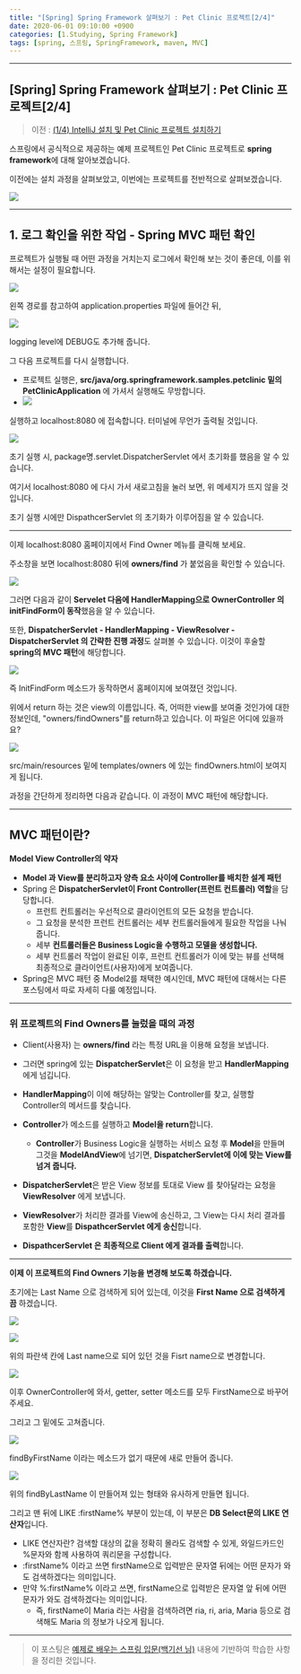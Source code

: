 ```yaml
---
title: "[Spring] Spring Framework 살펴보기 : Pet Clinic 프로젝트[2/4]"
date: 2020-06-01 09:10:00 +0900
categories: [1.Studying, Spring Framework]
tags: [spring, 스프링, SpringFramework, maven, MVC]
---
```




------

## **[Spring] Spring Framework 살펴보기 : Pet Clinic 프로젝트[2/4]**

> 이전 : [(1/4) IntelliJ 설치 및 Pet Clinic 프로젝트 설치하기](https://chanhuiseok.github.io/posts/spring-1/)



스프링에서 공식적으로 제공하는 예제 프로젝트인 Pet Clinic 프로젝트로 **spring framework**에 대해 알아보겠습니다.

이전에는 설치 과정을 살펴보았고, 이번에는 프로젝트를 전반적으로 살펴보겠습니다.

![](https://i.imgur.com/RancgaH.png)

------

## **1. 로그 확인을 위한 작업 - Spring MVC 패턴 확인**

프로젝트가 실행될 때 어떤 과정을 거치는지 로그에서 확인해 보는 것이 좋은데, 이를 위해서는 설정이 필요합니다.

![](https://i.imgur.com/1o9X4I0.png)

왼쪽 경로를 참고하여 application.properties 파일에 들어간 뒤,

![](https://i.imgur.com/mWElFeh.png)

logging level에 DEBUG도 추가해 줍니다.

그 다음 프로젝트를 다시 실행합니다.

* 프로젝트 실행은, **src/java/org.springframework.samples.petclinic 밑의 PetClinicApplication** 에 가셔서 실행해도 무방합니다.
* ![](https://i.imgur.com/7OtkIQn.png)

실행하고 localhost:8080 에 접속합니다. 터미널에 무언가 출력될 것입니다.

![](https://i.imgur.com/YkkEYnS.png)

초기 실행 시, package명.servlet.DispatcherServlet 에서 초기화를 했음을 알 수 있습니다.

여기서 localhost:8080 에 다시 가서 새로고침을 눌러 보면, 위 메세지가 뜨지 않을 것입니다.

초기 실행 시에만 DispathcerServlet 의 초기화가 이루어짐을 알 수 있습니다.

------

이제 localhost:8080 홈페이지에서 Find Owner 메뉴를 클릭해 보세요.

주소창을 보면 localhost:8080 뒤에 **owners/find** 가 붙었음을 확인할 수 있습니다.

![](https://i.imgur.com/4rlC9iP.png)

그러면 다음과 같이 **Servelet 다음에 HandlerMapping으로 OwnerController 의 initFindForm이 동작**했음을 알 수 있습니다.

또한, **DispatcherServlet - HandlerMapping - ViewResolver - DispatcherServlet 의 간략한 진행 과정**도 살펴볼 수 있습니다. 이것이 후술할 **spring의 MVC 패턴**에 해당합니다.

![](https://i.imgur.com/dhwFvDv.png)

즉 InitFindForm 메소드가 동작하면서 홈페이지에 보여졌던 것입니다.

위에서 return 하는 것은 view의 이름입니다. 즉, 어떠한 view를 보여줄 것인가에 대한 정보인데, "owners/findOwners"를 return하고 있습니다. 이 파일은 어디에 있을까요?

![](https://i.imgur.com/yujscHO.png)

src/main/resources 밑에 templates/owners 에 있는 findOwners.html이 보여지게 됩니다.

과정을 간단하게 정리하면 다음과 같습니다. 이 과정이 MVC 패턴에 해당합니다.

------

## **MVC 패턴이란?**

**Model View Controller의 약자**

* **Model 과 View를 분리하고자 양측 요소 사이에 Controller를 배치한 설계 패턴**
* Spring 은 **DispatcherServlet이 Front Controller(프런트 컨트롤러) 역할**을 담당합니다.
  * 프런트 컨트롤러는 우선적으로 클라이언트의 모든 요청을 받습니다.
  * 그 요청을 분석한 프런트 컨트롤러는 세부 컨트롤러들에게 필요한 작업을 나눠줍니다.
  * 세부 **컨트롤러들은 Business Logic을 수행하고 모델을 생성합니다.**
  * 세부 컨트롤러 작업이 완료된 이후, 프런트 컨트롤러가 이에 맞는 뷰를 선택해 최종적으로 클라이언트(사용자)에게 보여줍니다.
* Spring은 MVC 패턴 중 Model2를 채택한 예시인데, MVC 패턴에 대해서는 다른 포스팅에서 따로 자세히 다룰 예정입니다.

------

### **위 프로젝트의 Find Owners를 눌렀을 때의 과정**

* Client(사용자) 는 **owners/find** 라는 특정 URL을 이용해 요청을 보냅니다.

* 그러면 spring에 있는 **DispatcherServlet**은 이 요청을 받고 **HandlerMapping**에게 넘깁니다.
* **HandlerMapping**이 이에 해당하는 알맞는 Controller를 찾고, 실행할 Controller의 메서드를 찾습니다.
* **Controller**가 메소드를 실행하고 **Model을 return**합니다.
  * **Controller**가 Business Logic을 실행하는 서비스 요청 후 **Model**을 만들며 그것을 **ModelAndView**에 넘기면, **DispatcherServlet에 이에 맞는 View를 넘겨 줍니다.**
* **DispatcherServlet**은 받은 View 정보를 토대로 View 를 찾아달라는 요청을 **ViewResolver** 에게 보냅니다.
* **ViewResolver**가 처리한 결과를 View에 송신하고, 그 View는 다시 처리 결과를 포함한 **View**를 **DispathcerServlet 에게 송신**합니다.
* **DispathcerServlet 은 최종적으로 Client 에게 결과를 출력**합니다.

------

**이제 이 프로젝트의 Find Owners 기능을 변경해 보도록 하겠습니다.**

초기에는 Last Name 으로 검색하게 되어 있는데, 이것을 **First Name 으로 검색하게끔** 하겠습니다.

![](https://i.imgur.com/nnlSZ2F.png)

![](https://i.imgur.com/sv4Ehpv.png)

위의 파란색 칸에 Last name으로 되어 있던 것을 Fisrt name으로 변경합니다.

![](https://i.imgur.com/hyVGEA5.png)

이후 OwnerController에 와서, getter, setter 메소드를 모두 FirstName으로 바꾸어 주세요.

그리고 그 밑에도 고쳐줍니다.

![](https://i.imgur.com/Z0LUohs.png)

findByFirstName 이라는 메소드가 없기 때문에 새로 만들어 줍니다.

![](https://i.imgur.com/skkTfON.png)

위의 findByLastName 이 만들어져 있는 형태와 유사하게 만들면 됩니다.

그리고 맨 뒤에 LIKE :firstName% 부분이 있는데, 이 부분은 **DB Select문의 LIKE 연산자**입니다.

* LIKE 연산자란? 검색할 대상의 값을 정확히 몰라도 검색할 수 있게, 와일드카드인 %문자와 함께 사용하여 쿼리문을 구성합니다.
* :firstName% 이라고 쓰면 firstName으로 입력받은 문자열 뒤에는 어떤 문자가 와도 검색하겠다는 의미입니다.
* 만약 %:firstName% 이라고 쓰면, firstName으로 입력받은 문자열 앞 뒤에 어떤 문자가 와도 검색하겠다는 의미입니다.
  * 즉, firstName이 Maria 라는 사람을 검색하려면 ria, ri, aria, Maria 등으로 검색해도 Maria 의 정보가 나오게 됩니다.

------

> 이 포스팅은 [예제로 배우는 스프링 입문(백기선 님)](https://www.inflearn.com/course/spring_revised_edition) 내용에 기반하여 학습한 사항을 정리한 것입니다.